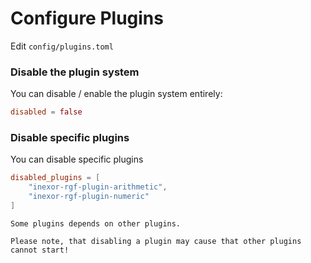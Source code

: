 # Configure Plugins

Edit `config/plugins.toml`

### Disable the plugin system

You can disable / enable the plugin system entirely:

```toml
disabled = false
```

### Disable specific plugins

You can disable specific plugins

```toml
disabled_plugins = [
    "inexor-rgf-plugin-arithmetic",
    "inexor-rgf-plugin-numeric"
]
```

```admonish bug "Plugin Dependencies"
Some plugins depends on other plugins.

Please note, that disabling a plugin may cause that other plugins cannot start!
```
